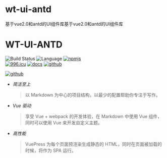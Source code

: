 # wt-ui-antd

基于vue2.0和antd的UI组件库基于vue2.0和antd的UI组件库

<h1 align="center">
<h1>WT-UI-ANTD</h1>
  <a><img src="https://img.shields.io/circleci/project/github/vuejs/vue/dev.svg" alt="Build Status"></a>
  <a><img src="https://img.shields.io/badge/language-vue-42b983.svg" alt="Language"></a>
  <a href="https://www.npmjs.com/package/@wt/wt-ui-antd"><img src="https://img.shields.io/badge/npmjs-WTUIAntd-red.svg" alt="npmjs"></a>
  <br>
    <a href="https://996.icu"><img src="https://img.shields.io/badge/link-996.icu-red.svg" alt="996.icu"></a>
  <a href="https://github.com/xkloveme/wt-ui-antd"><img src="https://img.shields.io/badge/WTUIAntd-doc-blue.svg" alt="docs"></a>
   <a href="https://github.com/xkloveme/wt-ui-antd"><img src="https://img.shields.io/badge/github-lib-darkslategrey.svg" alt="github"></a>

<a href="https://www.jixiaokang.com/wt-ui-antd/"><img src="https://forthebadge.com/images/badges/built-with-love.svg" alt="github"></a>

</h1>

-   _简洁至上_
    > 以 Markdown 为中心的项目结构，以最少的配置帮助你专注于写作。
-   _Vue 驱动_
    > 享受 Vue + webpack 的开发体验，在 Markdown 中使用 Vue 组件，同时可以使用 Vue 来开发自定义主题。
-   _高性能_
    > VuePress 为每个页面预渲染生成静态的 HTML，同时在页面被加载的时候，将作为 SPA 运行。

